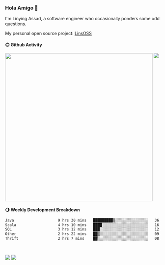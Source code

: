 ### Hola Amigo 🤣   

I'm Linying Assad, a software engineer who occasionally ponders some odd questions.  

My personal open source project: [LinsOSS](https://github.com/linsoss)
 
#### 🙃 Github Activity 
<div>
  <img src="https://github-readme-stats.vercel.app/api?username=al-assad&show_icons=true" align="top" style="display: inline-block;" width="480"/>
  <img src="https://github-readme-stats.vercel.app/api/top-langs/?username=al-assad&hide=css,html&langs_count=8&layout=compact" align="top" style="display: inline-block;"/>
</div>

#### 🌖 Weekly Development Breakdown
<!--START_SECTION:waka-->

```txt
Java                    9 hrs 30 mins   █████████▒░░░░░░░░░░░░░░░   36.70 %
Scala                   4 hrs 10 mins   ████░░░░░░░░░░░░░░░░░░░░░   16.08 %
SQL                     3 hrs 12 mins   ███░░░░░░░░░░░░░░░░░░░░░░   12.35 %
Other                   2 hrs 22 mins   ██▒░░░░░░░░░░░░░░░░░░░░░░   09.15 %
Thrift                  2 hrs 7 mins    ██░░░░░░░░░░░░░░░░░░░░░░░   08.21 %
```

<!--END_SECTION:waka-->

<br>

<a href="https://twitter.com/assad_lin"><img src="https://img.shields.io/badge/Twitter-@assad__lin-blue?style=flat&logo=twitter" /></a>
<a href="https://al-assad.github.io"><img src="https://img.shields.io/badge/Blogs-Linying_Assad's_Blog-yellow?style=flat&logo=github" /></a>

